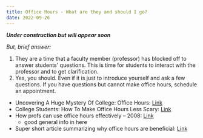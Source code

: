 ```yaml
---
title: Office Hours - What are they and should I go?
date: 2022-09-26
---
```


<!--more-->

***Under construction but will appear soon***

_But, brief answer:_
  1. They are a time that a faculty member (professor) has blocked off to answer students' questions. This is time for students to interact with the professor and to get clarification.
  2. Yes, you should. Even if it is just to introduce yourself and ask a few questions. If you have questions but cannot make office hours, schedule an appointment.
- Uncovering A Huge Mystery Of College: Office Hours: [Link](https://www.npr.org/2019/10/02/766568824/uncovering-a-huge-mystery-of-college-office-hours)
- College Students: How To Make Office Hours Less Scary: [Link](https://www.npr.org/2019/10/05/678815966/college-students-how-to-make-office-hours-less-scary)
- How profs can use office hours effectively – 2008: [Link](https://www.psychologicalscience.org/observer/using-office-hours-effectively)
  - good general info in here
- Super short article summarizing why office hours are beneficial: [Link](https://www.tandfonline.com/doi/full/10.1080/87567555.2015.1052724)
